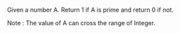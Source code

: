 Given a number A. Return 1 if A is prime and return 0 if not. 

Note : 
The value of A can cross the range of Integer.